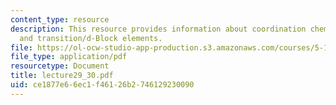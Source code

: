 ```yaml
---
content_type: resource
description: This resource provides information about coordination chemistry, isomers,
  and transition/d-Block elements.
file: https://ol-ocw-studio-app-production.s3.amazonaws.com/courses/5-112-principles-of-chemical-science-fall-2005/ce1877e66ec1f46126b2746129230090_lecture29_30.pdf
file_type: application/pdf
resourcetype: Document
title: lecture29_30.pdf
uid: ce1877e6-6ec1-f461-26b2-746129230090
---
```

